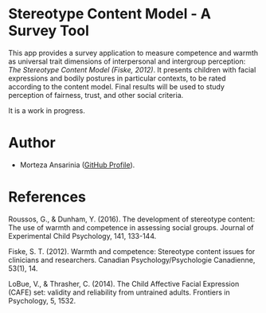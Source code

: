 # Stereotype Content Model - A Survey Tool

This app provides a survey application to measure competence and warmth as universal trait dimensions of interpersonal and intergroup perception: *The Stereotype Content Model (Fiske, 2012)*.
It presents children with facial expressions and bodily postures in particular contexts, to be rated according to the content model. Final results will be used to study perception of fairness, trust, and other social criteria.

It is a work in progress.

# Author

- Morteza Ansarinia ([GitHub Profile](http://github.com/morteza)).

# References

Roussos, G., & Dunham, Y. (2016). The development of stereotype content: The use of warmth and competence in assessing social groups. Journal of Experimental Child Psychology, 141, 133-144.

Fiske, S. T. (2012). Warmth and competence: Stereotype content issues for clinicians and researchers. Canadian Psychology/Psychologie Canadienne, 53(1), 14.

LoBue, V., & Thrasher, C. (2014). The Child Affective Facial Expression (CAFE) set: validity and reliability from untrained adults. Frontiers in Psychology, 5, 1532.

